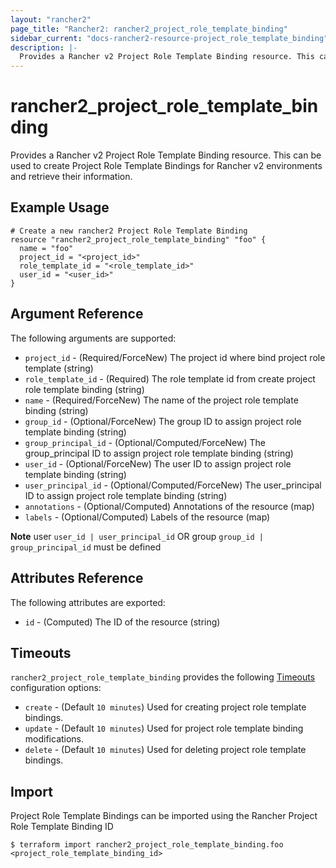 ```yaml
---
layout: "rancher2"
page_title: "Rancher2: rancher2_project_role_template_binding"
sidebar_current: "docs-rancher2-resource-project_role_template_binding"
description: |-
  Provides a Rancher v2 Project Role Template Binding resource. This can be used to create Project Role Template Bindings for Rancher v2 environments and retrieve their information.
---
```


# rancher2\_project\_role\_template\_binding

Provides a Rancher v2 Project Role Template Binding resource. This can be used to create Project Role Template Bindings for Rancher v2 environments and retrieve their information.

## Example Usage

```hcl
# Create a new rancher2 Project Role Template Binding
resource "rancher2_project_role_template_binding" "foo" {
  name = "foo"
  project_id = "<project_id>"
  role_template_id = "<role_template_id>"
  user_id = "<user_id>"
}
```

## Argument Reference

The following arguments are supported:

* `project_id` - (Required/ForceNew) The project id where bind project role template (string)
* `role_template_id` - (Required) The role template id from create project role template binding (string)
* `name` - (Required/ForceNew) The name of the project role template binding (string)
* `group_id` - (Optional/ForceNew) The group ID to assign project role template binding (string)
* `group_principal_id` - (Optional/Computed/ForceNew) The group_principal ID to assign project role template binding (string)
* `user_id` - (Optional/ForceNew) The user ID to assign project role template binding (string)
* `user_principal_id` - (Optional/Computed/ForceNew) The user_principal ID to assign project role template binding (string)
* `annotations` - (Optional/Computed) Annotations of the resource (map)
* `labels` - (Optional/Computed) Labels of the resource (map)

**Note** user `user_id | user_principal_id` OR group `group_id | group_principal_id` must be defined

## Attributes Reference

The following attributes are exported:

* `id` - (Computed) The ID of the resource (string)

## Timeouts

`rancher2_project_role_template_binding` provides the following
[Timeouts](https://www.terraform.io/docs/configuration/resources.html#operation-timeouts) configuration options:

- `create` - (Default `10 minutes`) Used for creating project role template bindings.
- `update` - (Default `10 minutes`) Used for project role template binding modifications.
- `delete` - (Default `10 minutes`) Used for deleting project role template bindings.

## Import

Project Role Template Bindings can be imported using the Rancher Project Role Template Binding ID

```
$ terraform import rancher2_project_role_template_binding.foo <project_role_template_binding_id>
```

